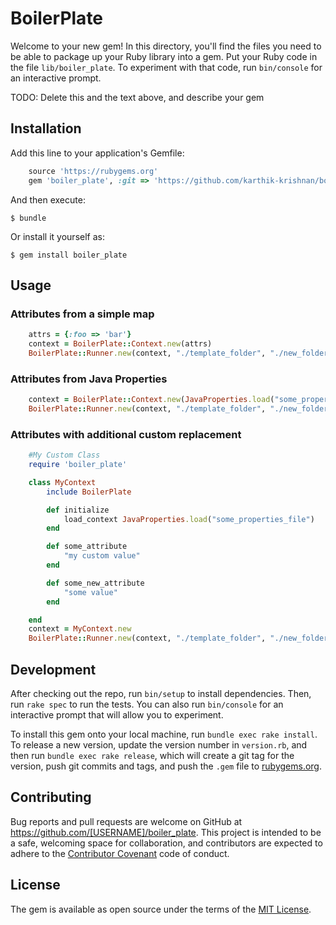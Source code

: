 # BoilerPlate

Welcome to your new gem! In this directory, you'll find the files you need to be able to package up your Ruby library into a gem. Put your Ruby code in the file `lib/boiler_plate`. To experiment with that code, run `bin/console` for an interactive prompt.

TODO: Delete this and the text above, and describe your gem

## Installation

Add this line to your application's Gemfile:

```ruby
	source 'https://rubygems.org'
	gem 'boiler_plate', :git => 'https://github.com/karthik-krishnan/boiler_plate'
```

And then execute:

    $ bundle

Or install it yourself as:

    $ gem install boiler_plate

## Usage

### Attributes from a simple map
```ruby
	attrs = {:foo => 'bar'}
	context = BoilerPlate::Context.new(attrs)
	BoilerPlate::Runner.new(context, "./template_folder", "./new_folder").run
```

### Attributes from Java Properties
```ruby
	context = BoilerPlate::Context.new(JavaProperties.load("some_properties_file"))
	BoilerPlate::Runner.new(context, "./template_folder", "./new_folder").run
```

### Attributes with additional custom replacement
```ruby
	#My Custom Class
	require 'boiler_plate'

	class MyContext
		include BoilerPlate	

		def initialize
			load_context JavaProperties.load("some_properties_file")
		end

		def some_attribute
			"my custom value"
		end

		def some_new_attribute
			"some value"
		end	

	end
	context = MyContext.new
	BoilerPlate::Runner.new(context, "./template_folder", "./new_folder").run

```

## Development

After checking out the repo, run `bin/setup` to install dependencies. Then, run `rake spec` to run the tests. You can also run `bin/console` for an interactive prompt that will allow you to experiment.

To install this gem onto your local machine, run `bundle exec rake install`. To release a new version, update the version number in `version.rb`, and then run `bundle exec rake release`, which will create a git tag for the version, push git commits and tags, and push the `.gem` file to [rubygems.org](https://rubygems.org).

## Contributing

Bug reports and pull requests are welcome on GitHub at https://github.com/[USERNAME]/boiler_plate. This project is intended to be a safe, welcoming space for collaboration, and contributors are expected to adhere to the [Contributor Covenant](http://contributor-covenant.org) code of conduct.


## License

The gem is available as open source under the terms of the [MIT License](http://opensource.org/licenses/MIT).

